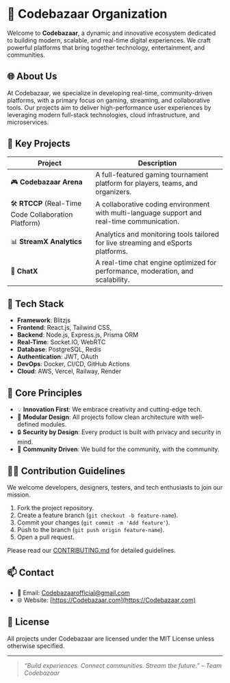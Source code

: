 # 🚀 Codebazaar Organization

Welcome to **Codebazaar**, a dynamic and innovative ecosystem dedicated to building modern, scalable, and real-time digital experiences. We craft powerful platforms that bring together technology, entertainment, and communities.

## 🌐 About Us

At Codebazaar, we specialize in developing real-time, community-driven platforms, with a primary focus on gaming, streaming, and collaborative tools. Our projects aim to deliver high-performance user experiences by leveraging modern full-stack technologies, cloud infrastructure, and microservices.

## 🧩 Key Projects

| Project | Description |
|--------|-------------|
| 🎮 **Codebazaar Arena** | A full-featured gaming tournament platform for players, teams, and organizers. |
| 🛠️ **RTCCP** (Real-Time Code Collaboration Platform) | A collaborative coding environment with multi-language support and real-time communication. |
| 📊 **StreamX Analytics** | Analytics and monitoring tools tailored for live streaming and eSports platforms. |
| 💬 **ChatX** | A real-time chat engine optimized for performance, moderation, and scalability. |

## 🧱 Tech Stack

- **Framework**: Blitzjs
- **Frontend**: React.js, Tailwind CSS, 
- **Backend**: Node.js, Express.js, Prisma ORM
- **Real-Time**: Socket.IO, WebRTC
- **Database**: PostgreSQL, Redis
- **Authentication**: JWT, OAuth
- **DevOps**: Docker, CI/CD, GitHub Actions
- **Cloud**: AWS, Vercel, Railway, Render

## 🧠 Core Principles

- 💡 **Innovation First**: We embrace creativity and cutting-edge tech.
- 🧩 **Modular Design**: All projects follow clean architecture with well-defined modules.
- 🔒 **Security by Design**: Every product is built with privacy and security in mind.
- 🤝 **Community Driven**: We build for the community, with the community.

## 🧑‍💻 Contribution Guidelines

We welcome developers, designers, testers, and tech enthusiasts to join our mission.

1. Fork the project repository.
2. Create a feature branch (`git checkout -b feature-name`).
3. Commit your changes (`git commit -m 'Add feature'`).
4. Push to the branch (`git push origin feature-name`).
5. Open a pull request.

Please read our [CONTRIBUTING.md](./CONTRIBUTING.md) for detailed guidelines.

## 📫 Contact

- 📧 Email: Codebazaarofficial@gmail.com
- 🌐 Website: [https://Codebazaar.com](https://Codebazaar.com)

## 📜 License

All projects under Codebazaar are licensed under the MIT License unless otherwise specified.

---

> _“Build experiences. Connect communities. Stream the future.” – Team Codebazaar_
